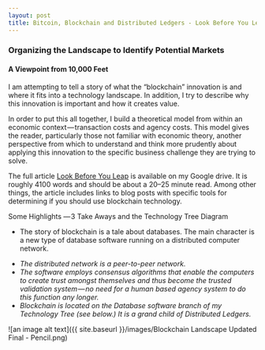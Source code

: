 ```yaml
---
layout: post
title: Bitcoin, Blockchain and Distributed Ledgers - Look Before You Leap
---
```


### Organizing the Landscape to Identify Potential Markets
#### A Viewpoint from 10,000 Feet

I am attempting to tell a story of what the “blockchain” innovation is and where it fits into a technology landscape. In addition, I try to describe why this innovation is important and how it creates value.

In order to put this all together, I build a theoretical model from within an economic context — transaction costs and agency costs. This model gives the reader, particularly those not familiar with economic theory, another perspective from which to understand and think more prudently about applying this innovation to the specific business challenge they are trying to solve.

The full article [Look Before You Leap](https://docs.google.com/document/d/1nkK6MPQfI8Skf79BAMVctDvO8Pw2HiiFEFVPMp5aCog/edit?usp=sharing) is available on my Google drive. It is roughly 4100 words and should be about a 20–25 minute read. Among other things, the article includes links to blog posts with specific tools for determining if you should use blockchain technology.


Some Highlights
— 3 Take Aways and the Technology Tree Diagram

* The story of blockchain is a tale about databases. The main character is a new type of database software running on a distributed computer network.
-  _The distributed network is a peer-to-peer network._
-  _The software employs consensus algorithms that enable the computers to create trust amongst themselves and thus become the trusted validation system — no need for a human based agency system to do this function any longer._
-  _Blockchain is located on the Database software branch of my Technology Tree (see below.) It is a grand child of Distributed Ledgers._

![an image alt text]({{ site.baseurl }}/images/Blockchain Landscape Updated Final - Pencil.png)

